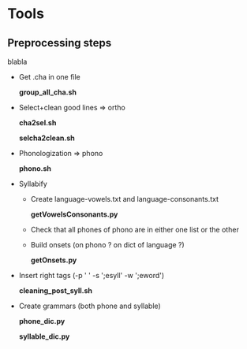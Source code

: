 # Tools

## Preprocessing steps

blabla

- Get .cha in one file

    **group_all_cha.sh**

- Select+clean good lines => ortho

    **cha2sel.sh**
    
    **selcha2clean.sh**

- Phonologization => phono

    **phono.sh**

- Syllabify

  - Create language-vowels.txt and language-consonants.txt
  
    **getVowelsConsonants.py**

  - Check that all phones of phono are in either one list or the other
  
  

  - Build onsets (on phono ? on dict of language ?)
  
    **getOnsets.py**

- Insert right tags (-p ' ' -s ';esyll' -w ';eword')

  **cleaning_post_syll.sh**
  
- Create grammars (both phone and syllable)

  **phone_dic.py**
  
  **syllable_dic.py**

